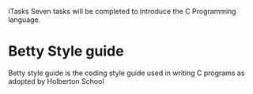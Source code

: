 iTasks
Seven tasks will be completed to introduce the C Programming language. 

# Betty Style guide 
Betty style guide is the coding style guide used in writing C programs as adopted by Holberton School
